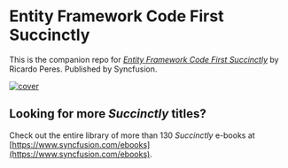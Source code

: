 # Entity Framework Code First Succinctly
This is the companion repo for [*Entity Framework Code First Succinctly*](https://www.syncfusion.com/ebooks/entityframework) by Ricardo Peres. Published by Syncfusion.

[![cover](https://github.com/SyncfusionSuccinctlyE-Books/Entity-Framework-Code-First-Succinctly/blob/master/cover.png)](https://www.syncfusion.com/ebooks/entityframework)

## Looking for more _Succinctly_ titles?

Check out the entire library of more than 130 _Succinctly_ e-books at [https://www.syncfusion.com/ebooks](https://www.syncfusion.com/ebooks).
